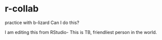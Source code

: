 # r-collab
practice with b-lizard
Can I do this? 

I am editing this from RStudio- This is TB, friendliest person in the world. 